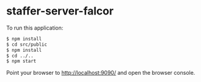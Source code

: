 # staffer-server-falcor

To run this application:

```bash
$ npm install
$ cd src/public
$ npm install
$ cd ../..
$ npm start
```

Point your browser to [http://localhost:9090/](http://localhost:9090/) and open the browser console.
